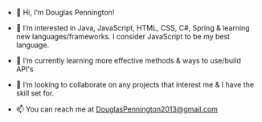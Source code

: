 - 👋 Hi, I’m Douglas Pennington!

- 👀 I’m interested in Java, JavaScript, HTML, CSS, C#, Spring & learning new languages/frameworks. I consider JavaScript to be my best language.

- 🌱 I’m currently learning more effective methods & ways to use/build API's

- 💞️ I’m looking to collaborate on any projects that interest me & I have the skill set for.

- 📫 You can reach me at DouglasPennington2013@gmail.com


<!---
DouglasPenn23/DouglasPenn23 is a ✨ special ✨ repository because its `README.md` (this file) appears on your GitHub profile.
You can click the Preview link to take a look at your changes.
--->
